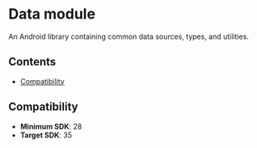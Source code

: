 # Data module

An Android library containing common data sources, types, and utilities.

## Contents

- [Compatibility](#compatibility)

## Compatibility

- **Minimum SDK**: 28
- **Target SDK**: 35
